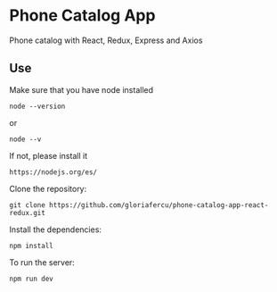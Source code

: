 # Phone Catalog App

Phone catalog with React, Redux, Express and Axios
 
## Use

Make sure that you have node installed 
      
    node --version
 or 
 
    node --v
    
If not, please install it 
      
    https://nodejs.org/es/


Clone the repository:

    git clone https://github.com/gloriafercu/phone-catalog-app-react-redux.git


Install the dependencies:

    npm install

To run the server:

    npm run dev
